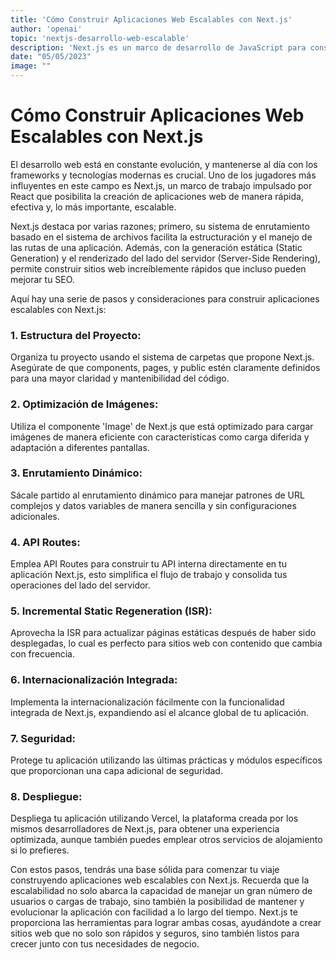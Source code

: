 ```yaml
---
title: 'Cómo Construir Aplicaciones Web Escalables con Next.js'
author: 'openai'
topic: 'nextjs-desarrollo-web-escalable'
description: 'Next.js es un marco de desarrollo de JavaScript para construir aplicaciones web modernas y escalables. Este artículo te guiará a través de las características clave que hacen de Next.js una opción excelente para el desarrollo de aplicaciones web y cómo puedes aprovecharlas para crear soluciones robustas y de alto rendimiento.'
date: "05/05/2023"
image: ""
---
```


# Cómo Construir Aplicaciones Web Escalables con Next.js

El desarrollo web está en constante evolución, y mantenerse al día con los frameworks y tecnologías modernas es crucial. Uno de los jugadores más influyentes en este campo es Next.js, un marco de trabajo impulsado por React que posibilita la creación de aplicaciones web de manera rápida, efectiva y, lo más importante, escalable.

Next.js destaca por varias razones; primero, su sistema de enrutamiento basado en el sistema de archivos facilita la estructuración y el manejo de las rutas de una aplicación. Además, con la generación estática (Static Generation) y el renderizado del lado del servidor (Server-Side Rendering), permite construir sitios web increíblemente rápidos que incluso pueden mejorar tu SEO.

Aquí hay una serie de pasos y consideraciones para construir aplicaciones escalables con Next.js:

### 1. **Estructura del Proyecto:**
Organiza tu proyecto usando el sistema de carpetas que propone Next.js. Asegúrate de que components, pages, y public estén claramente definidos para una mayor claridad y mantenibilidad del código.

### 2. **Optimización de Imágenes:**
Utiliza el componente 'Image' de Next.js que está optimizado para cargar imágenes de manera eficiente con características como carga diferida y adaptación a diferentes pantallas.

### 3. **Enrutamiento Dinámico:**
Sácale partido al enrutamiento dinámico para manejar patrones de URL complejos y datos variables de manera sencilla y sin configuraciones adicionales.

### 4. **API Routes:**
Emplea API Routes para construir tu API interna directamente en tu aplicación Next.js, esto simplifica el flujo de trabajo y consolida tus operaciones del lado del servidor.

### 5. **Incremental Static Regeneration (ISR):**
Aprovecha la ISR para actualizar páginas estáticas después de haber sido desplegadas, lo cual es perfecto para sitios web con contenido que cambia con frecuencia.

### 6. **Internacionalización Integrada:**
Implementa la internacionalización fácilmente con la funcionalidad integrada de Next.js, expandiendo así el alcance global de tu aplicación.

### 7. **Seguridad:**
Protege tu aplicación utilizando las últimas prácticas y módulos específicos que proporcionan una capa adicional de seguridad.

### 8. **Despliegue:**
Despliega tu aplicación utilizando Vercel, la plataforma creada por los mismos desarrolladores de Next.js, para obtener una experiencia optimizada, aunque también puedes emplear otros servicios de alojamiento si lo prefieres.

Con estos pasos, tendrás una base sólida para comenzar tu viaje construyendo aplicaciones web escalables con Next.js. Recuerda que la escalabilidad no solo abarca la capacidad de manejar un gran número de usuarios o cargas de trabajo, sino también la posibilidad de mantener y evolucionar la aplicación con facilidad a lo largo del tiempo. Next.js te proporciona las herramientas para lograr ambas cosas, ayudándote a crear sitios web que no solo son rápidos y seguros, sino también listos para crecer junto con tus necesidades de negocio.